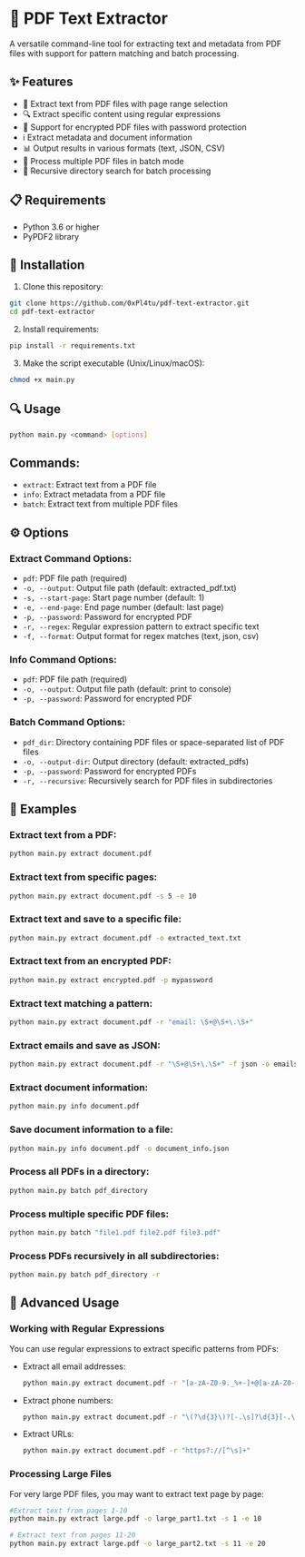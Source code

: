 # 📄 PDF Text Extractor

A versatile command-line tool for extracting text and metadata from PDF files with support for pattern matching and batch processing.

## ✨ Features

- 📃 Extract text from PDF files with page range selection
- 🔍 Extract specific content using regular expressions
- 🔐 Support for encrypted PDF files with password protection
- ℹ️ Extract metadata and document information
- 📊 Output results in various formats (text, JSON, CSV)
- 🔄 Process multiple PDF files in batch mode
- 📁 Recursive directory search for batch processing

## 📋 Requirements

- Python 3.6 or higher
- PyPDF2 library

## 🚀 Installation

1. Clone this repository:
```bash
git clone https://github.com/0xPl4tu/pdf-text-extractor.git
cd pdf-text-extractor
```

2. Install requirements:
```bash
pip install -r requirements.txt
```

3. Make the script executable (Unix/Linux/macOS):
```bash
chmod +x main.py
```

## 🔍 Usage

```bash
python main.py <command> [options]
```

## Commands:

- `extract`: Extract text from a PDF file
- `info`: Extract metadata from a PDF file
- `batch`: Extract text from multiple PDF files

## ⚙️ Options

### Extract Command Options:
- `pdf`: PDF file path (required)
- `-o, --output`: Output file path (default: extracted_pdf.txt)
- `-s, --start-page`: Start page number (default: 1)
- `-e, --end-page`: End page number (default: last page)
- `-p, --password`: Password for encrypted PDF
- `-r, --regex`: Regular expression pattern to extract specific text
- `-f, --format`: Output format for regex matches (text, json, csv)

### Info Command Options:
- `pdf`: PDF file path (required)
- `-o, --output`: Output file path (default: print to console)
- `-p, --password`: Password for encrypted PDF

### Batch Command Options:
- `pdf_dir`: Directory containing PDF files or space-separated list of PDF files
- `-o, --output-dir`: Output directory (default: extracted_pdfs)
- `-p, --password`: Password for encrypted PDFs
- `-r, --recursive`: Recursively search for PDF files in subdirectories

## 📝 Examples

### Extract text from a PDF:
```bash
python main.py extract document.pdf
```

### Extract text from specific pages:
```bash
python main.py extract document.pdf -s 5 -e 10
```

### Extract text and save to a specific file:
```bash
python main.py extract document.pdf -o extracted_text.txt
```

### Extract text from an encrypted PDF:
```bash
python main.py extract encrypted.pdf -p mypassword
```

### Extract text matching a pattern:
```bash
python main.py extract document.pdf -r "email: \S+@\S+\.\S+"
```

### Extract emails and save as JSON:
```bash
python main.py extract document.pdf -r "\S+@\S+\.\S+" -f json -o emails.json
```

### Extract document information:
```bash
python main.py info document.pdf
```

### Save document information to a file:
```bash
python main.py info document.pdf -o document_info.json
```

### Process all PDFs in a directory:
```bash
python main.py batch pdf_directory
```

### Process multiple specific PDF files:
```bash
python main.py batch "file1.pdf file2.pdf file3.pdf"
```

### Process PDFs recursively in all subdirectories:
```bash
python main.py batch pdf_directory -r
```

## 🧩 Advanced Usage

### Working with Regular Expressions

You can use regular expressions to extract specific patterns from PDFs:

- Extract all email addresses:
  ```bash
  python main.py extract document.pdf -r "[a-zA-Z0-9._%+-]+@[a-zA-Z0-9.-]+\.[a-zA-Z]{2,}"
  ```
  
- Extract phone numbers:
  ```bash
  python main.py extract document.pdf -r "\(?\d{3}\)?[-.\s]?\d{3}[-.\s]?\d{4}"
  ```

- Extract URLs:
  ```bash
  python main.py extract document.pdf -r "https?://[^\s]+"
  ```
  
### Processing Large Files

For very large PDF files, you may want to extract text page by page:
```bash
#Extract text from pages 1-10
python main.py extract large.pdf -o large_part1.txt -s 1 -e 10
```
```bash
# Extract text from pages 11-20
python main.py extract large.pdf -o large_part2.txt -s 11 -e 20
```